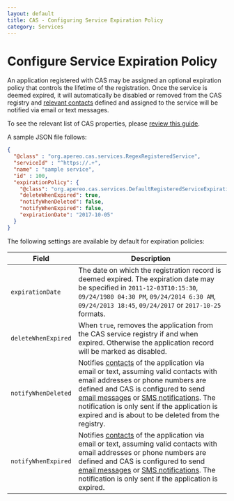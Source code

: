 ```yaml
---
layout: default
title: CAS - Configuring Service Expiration Policy
category: Services
---
```


# Configure Service Expiration Policy

An application registered with CAS may be assigned an optional expiration policy that controls the lifetime of the registration. Once the service is deemed expired, it will automatically be disabled or removed from the CAS registry 
and [relevant contacts](Configuring-Service-Contacts.html) defined and assigned to the service will be notified via email or text messages.

To see the relevant list of CAS properties, please [review this guide](../configuration/Configuration-Properties.html#service-registry-notifications).

A sample JSON file follows:

```json
{
  "@class" : "org.apereo.cas.services.RegexRegisteredService",
  "serviceId" : "^https://.+",
  "name" : "sample service",
  "id" : 100,
  "expirationPolicy": {
    "@class": "org.apereo.cas.services.DefaultRegisteredServiceExpirationPolicy",
    "deleteWhenExpired": true,
    "notifyWhenDeleted": false,
    "notifyWhenExpired": false,
    "expirationDate": "2017-10-05"
  }
}
```

The following settings are available by default for expiration policies:

| Field                | Description
|----------------------|-------------------------------------------------------------------
| `expirationDate`     | The date on which the registration record is deemed expired. The expiration date may be specified in `2011-12-03T10:15:30`, `09/24/1980 04:30 PM`, `09/24/2014 6:30 AM`, `09/24/2013 18:45`, `09/24/2017` or `2017-10-25` formats.
| `deleteWhenExpired`  | When `true`, removes the application from the CAS service registry if and when expired. Otherwise the application record will be marked as disabled.
| `notifyWhenDeleted`  | Notifies [contacts](Configuring-Service-Contacts.html) of the application via email or text, assuming valid contacts with email addresses or phone numbers are defined and CAS is configured to send [email messages](../notifications/Sending-Email-Configuration.html) or [SMS notifications](../notifications/SMS-Messaging-Configuration.html). The notification is only sent if the application is expired and is about to be deleted from the registry.
| `notifyWhenExpired`  | Notifies [contacts](Configuring-Service-Contacts.html) of the application via email or text, assuming valid contacts with email addresses or phone numbers are defined and CAS is configured to send [email messages](../notifications/Sending-Email-Configuration.html) or [SMS notifications](../notifications/SMS-Messaging-Configuration.html). The notification is only sent if the application is expired.
